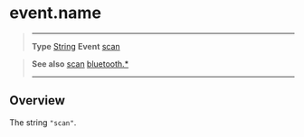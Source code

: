 # event.name

> --------------------- ------------------------------------------------------------------------------------------
> __Type__              [String](https://docs.coronalabs.com/api/type/String.html)
> __Event__             [scan](/plugin/bluetooth/event/scan/index.md)


> __See also__          [scan](/plugin/bluetooth/event/scan/index.md)
>						[bluetooth.*](/plugin/bluetooth/index.md)
> --------------------- ------------------------------------------------------------------------------------------

## Overview

The string `"scan"`.